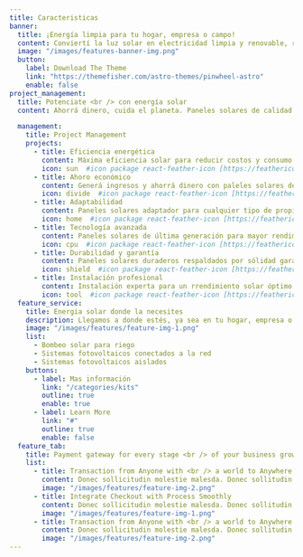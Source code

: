 ```yaml
---
title: Caracteristicas
banner:
  title: ¡Energía limpia para tu hogar, empresa o campo!
  content: Conviertí la luz solar en electricidad limpia y renovable, reduciendo tus costos de energía y tu huella de carbono. Ya sea que desees ahorrar dinero, proteger el medio ambiente o independizarte de los altos precios de la electricidad, nuestros expertos en instalación de paneles solares están aquí para ayudarte a aprovechar al máximo la energía solar.
  image: "/images/features-banner-img.png"
  button:
    label: Download The Theme
    link: "https://themefisher.com/astro-themes/pinwheel-astro"
    enable: false
project_management:
  title: Potenciate <br /> con energía solar
  content: Ahorrá dinero, cuida el planeta. Paneles solares de calidad para hogares, empresas y campos. Soluciones adaptadas a tus necesidades. ¡Únete a la revolución solar hoy!

  management:
    title: Project Management
    projects:
      - title: Eficiencia energética
        content: Máxima eficiencia solar para reducir costos y consumo de energía.
        icon: sun  #icon package react-feather-icon [https://feathericons.com/]
      - title: Ahoro económico
        content: Generá ingresos y ahorrá dinero con paleles solares de calidad.
        icon: divide  #icon package react-feather-icon [https://feathericons.com/]
      - title: Adaptabilidad
        content: Paneles solares adaptador para cualquier tipo de propiedad.
        icon: home  #icon package react-feather-icon [https://feathericons.com/]
      - title: Tecnología avanzada
        content: Paneles solares de última generación para mayor rendimiento energético.
        icon: cpu  #icon package react-feather-icon [https://feathericons.com/]
      - title: Durabilidad y garantía
        content: Paneles solares duraderos respaldados por sólidad garantías.
        icon: shield  #icon package react-feather-icon [https://feathericons.com/]
      - title: Instalación profesional
        content: Instalación experta para un rrendimiento solar óptimo y confiable.
        icon: tool  #icon package react-feather-icon [https://feathericons.com/]
  feature_service:
    title: Energia solar donde la necesites
    description: Llegamos a donde estés, ya sea en tu hogar, empresa o campo. Nuestros expertos en energía solar te ayudarán a encontrar la solución perfecta para tus necesidades.
    image: "/images/features/feature-img-1.png"
    list:
      - Bombeo solar para riego
      - Sistemas fotovoltaicos conectados a la red
      - Sistemas fotovoltaicos aislados
    buttons:
      - label: Mas información
        link: "/categories/kits"
        outline: true
        enable: true
      - label: Learn More
        link: "#"
        outline: true
        enable: false
  feature_tab:
    title: Payment gateway for every stage <br /> of your business growth
    list:
      - title: Transaction from Anyone with <br /> a world to Anywhere
        content: Donec sollicitudin molestie malesda. Donec sollitudin molestie malesuada. Mauris pellentesque nec, egestas non nisi. Cras ultricies ligula sed
        image: "/images/features/feature-img-2.png"
      - title: Integrate Checkout with Process Smoothly
        content: Donec sollicitudin molestie malesda. Donec sollitudin molestie malesuada. Mauris pellentesque nec, egestas non nisi. Cras ultricies ligula sed
        image: "/images/features/feature-img-1.png"
      - title: Transaction from Anyone with <br /> a world to Anywhere
        content: Donec sollicitudin molestie malesda. Donec sollitudin molestie malesuada. Mauris pellentesque nec, egestas non nisi. Cras ultricies ligula sed
        image: "/images/features/feature-img-2.png"
---
```

